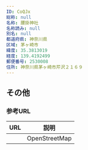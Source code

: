 ```yaml
---
ID: CoQJx
総称: null
名称: 腰掛神社
名称読み: null
別名: null
都道府県: 神奈川県
区域: 茅ヶ崎市
緯度: 35.3813019
経度: 139.4192499
郵便番号: 2530008
住所: 神奈川県茅ヶ崎市芹沢２１６９
---
```


## その他

### 参考URL

| URL | 説明          |
| --- | ------------- |
|     | OpenStreetMap |
